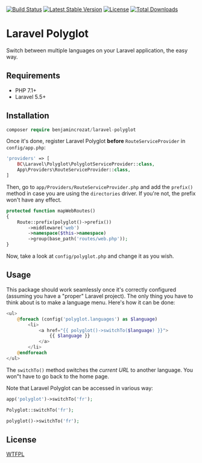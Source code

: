 [![Build Status](https://travis-ci.org/benjamincrozat/laravel-polyglot.svg?branch=master)](https://travis-ci.org/benjamincrozat/laravel-polyglot)
[![Latest Stable Version](https://poser.pugx.org/benjamincrozat/laravel-polyglot/v/stable)](https://packagist.org/packages/benjamincrozat/laravel-polyglot)
[![License](https://poser.pugx.org/benjamincrozat/laravel-polyglot/license)](https://packagist.org/packages/benjamincrozat/laravel-polyglot)
[![Total Downloads](https://poser.pugx.org/benjamincrozat/laravel-polyglot/downloads)](https://packagist.org/packages/benjamincrozat/laravel-polyglot)

# Laravel Polyglot

Switch between multiple languages on your Laravel application, the easy way.

## Requirements

- PHP 7.1+
- Laravel 5.5+

## Installation

```php
composer require benjamincrozat/laravel-polyglot
```

Once it's done, register Laravel Polyglot **before** `RouteServiceProvider` in `config/app.php`:

```php
'providers' => [
    BC\Laravel\Polyglot\PolyglotServiceProvider::class,
    App\Providers\RouteServiceProvider::class,
]
```

Then, go to `app/Providers/RouteServiceProvider.php` and add the `prefix()` method in case you are using the `directories` driver. If you're not, the prefix won't have any effect.

```php
protected function mapWebRoutes()
{
    Route::prefix(polyglot()->prefix())
        ->middleware('web')
        ->namespace($this->namespace)
        ->group(base_path('routes/web.php'));
}
```

Now, take a look at `config/polyglot.php` and change it as you wish.

## Usage

This package should work seamlessly once it's correctly configured (assuming you have a "proper" Laravel project). The only thing you have to think about is to make a language menu. Here's how it can be done:

```php
<ul>
    @foreach (config('polyglot.languages') as $language)
        <li>
            <a href="{{ polyglot()->switchTo($language) }}">
                {{ $language }}
            </a>
        </li>
    @endforeach
</ul>
```

The `switchTo()` method switches the *current URL* to another language. You won"t have to go back to the home page.

Note that Laravel Polyglot can be accessed in various way:

```php
app('polyglot')->switchTo('fr');

Polyglot::switchTo('fr');

polyglot()->switchTo('fr');
```

## License

[WTFPL](http://www.wtfpl.net/about/)
